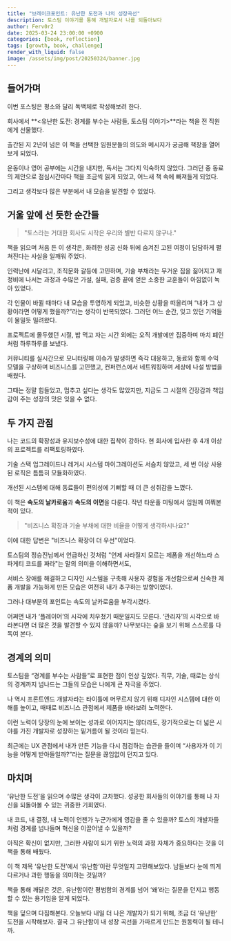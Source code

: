 ```yaml
---
title: "브레이크포인트: 유난한 도전과 나의 성장곡선"
description: 토스팀 이야기를 통해 개발자로서 나를 되돌아보다
author: Ferv0r2
date: 2025-03-24 23:00:00 +0900
categories: [book, reflection]
tags: [growth, book, challenge]
render_with_liquid: false
image: /assets/img/post/20250324/banner.jpg
---
```


## **들어가며**

이번 포스팅은 평소와 달리 독백체로 작성해보려 한다.

회사에서 **<유난한 도전: 경계를 부수는 사람들, 토스팀 이야기>**라는 책을 전 직원에게 선물했다.

출간된 지 2년이 넘은 이 책을 선택한 임원분들의 의도와 메시지가 궁금해 책장을 열어보게 되었다.

운동이나 영어 공부에는 시간을 내지만, 독서는 그다지 익숙하지 않았다. 그러던 중 동료의 제안으로 점심시간마다 책을 조금씩 읽게 되었고, 어느새 책 속에 빠져들게 되었다. 

그리고 생각보다 많은 부분에서 내 모습을 발견할 수 있었다.

## **거울 앞에 선 듯한 순간들**

> "토스라는 거대한 회사도 시작은 우리와 별반 다르지 않구나."

책을 읽으며 처음 든 이 생각은, 화려한 성공 신화 뒤에 숨겨진 고된 여정이 담담하게 펼쳐진다는 사실을 일깨워 주었다.

인력난에 시달리고, 조직문화 갈등에 고민하며, 기술 부채라는 무거운 짐을 짊어지고 재정비에 나서는 과정과 수많은 가설, 실패, 검증 끝에 얻은 소중한 교훈들이 아낌없이 녹아 있었다.

각 인물이 바뀔 때마다 내 모습을 투영하게 되었고, 비슷한 상황을 떠올리며 “내가 그 상황이라면 어떻게 했을까?”라는 생각이 반복되었다. 그러던 어느 순간, 잊고 있던 기억들이 물밀듯 밀려왔다.

프로젝트에 몰두했던 시절, 밥 먹고 자는 시간 외에는 오직 개발에만 집중하며 마치 폐인처럼 하루하루를 보냈다.

커뮤니티를 실시간으로 모니터링해 이슈가 발생하면 즉각 대응하고, 동료와 함께 수익 모델을 구상하며 비즈니스를 고민했고, 컨퍼런스에서 네트워킹하며 세상에 나설 방법을 배웠다.

그때는 정말 힘들었고, 멈추고 싶다는 생각도 많았지만, 지금도 그 시절의 긴장감과 책임감이 주는 성장의 맛은 잊을 수 없다.

## **두 가지 관점**

나는 코드의 확장성과 유지보수성에 대한 집착이 강하다. 현 회사에 입사한 후 4개 이상의 프로젝트를 리팩토링하였다.

기술 스택 업그레이드나 레거시 시스템 마이그레이션도 서슴치 않았고, 세 번 이상 사용된 로직은 틈틈히 모듈화하였다.

개선된 시스템에 대해 동료들이 편의성에 기뻐할 때 더 큰 성취감을 느꼈다.

이 책은 **속도의 날카로움**과 **속도의 이면**을 다룬다.
작년 타운홀 미팅에서 임원께 여쭤본 적이 있다.

> "비즈니스 확장과 기술 부채에 대한 비율을 어떻게 생각하시나요?"

이에 대한 답변은 "비즈니스 확장이 더 우선"이었다.

토스팀의 정승진님께서 언급하신 것처럼 "언제 사라질지 모르는 제품을 개선하느라 스파게티 코드를 짜라"는 말의 의미을 이해하면서도,

서비스 장애를 해결하고 디자인 시스템을 구축해 사용자 경험을 개선함으로써 신속한 제품 개발을 가능하게 만든 모습은 여전히 내가 추구하는 방향이었다.

그러나 대부분의 포인트는 속도의 날카로움을 부각시켰다.

어쩌면 내가 ‘플레이어’의 시각에 치우쳤기 때문일지도 모른다. ‘관리자’의 시각으로 바라본다면 더 많은 것을 발견할 수 있지 않을까? 나무보다는 숲을 보기 위해 스스로를 다독여 본다.

## **경계의 의미**

토스팀을 “경계를 부수는 사람들”로 표현한 점이 인상 깊었다. 직무, 기술, 때로는 상식의 경계까지 넘나드는 그들의 모습은 나에게 큰 자극을 주었다.

나 역시 프론트엔드 개발자라는 타이틀에 머무르지 않기 위해 디자인 시스템에 대한 이해를 높이고, 때때로 비즈니스 관점에서 제품을 바라보려 노력한다.

이런 노력이 당장의 눈에 보이는 성과로 이어지지는 않더라도, 장기적으로는 더 넓은 시야를 가진 개발자로 성장하는 밑거름이 될 것이라 믿는다.

최근에는 UX 관점에서 내가 만든 기능을 다시 점검하는 습관을 들이며 “사용자가 이 기능을 어떻게 받아들일까?”라는 질문을 끊임없이 던지고 있다.

## **마치며**

‘유난한 도전’을 읽으며 수많은 생각이 교차했다. 성공한 회사들의 이야기를 통해 나 자신을 되돌아볼 수 있는 귀중한 기회였다.

내 코드, 내 결정, 내 노력이 언젠가 누군가에게 영감을 줄 수 있을까? 토스의 개발자들처럼 경계를 넘나들며 혁신을 이끌어낼 수 있을까?

아직은 확신이 없지만, 그러한 사람이 되기 위한 노력의 과정 자체가 중요하다는 것을 이 책을 통해 배웠다.

이 책 제목 ‘유난한 도전’에서 ‘유난함’이란 무엇일지 고민해보았다. 남들보다 눈에 띄게 다르거나 과한 행동을 의미하는 것일까?

책을 통해 깨달은 것은, 유난함이란 평범함의 경계를 넘어 ‘왜’라는 질문을 던지고 행동할 수 있는 용기임을 알게 되었다.

책을 덮으며 다짐해본다. 오늘보다 내일 더 나은 개발자가 되기 위해, 조금 더 ‘유난한’ 도전을 시작해보자. 결국 그 유난함이 내 성장 곡선을 가파르게 만드는 원동력이 될 테니까.